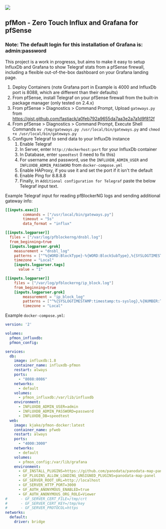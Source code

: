 ![](https://i.imgur.com/g9usDqJ.png)

## pfMon - Zero Touch Influx and Grafana for pfSense

### Note: The default login for this installation of Grafana is: admin:password

This project is a work in progresss, but aims to make it easy to setup InfluxDb and Grafana to show Telegraf stats from a pfSense firewall, including a flexible out-of-the-box dashboard on your Grafana landing page.

1. Deploy Containers (note Grafana port in Example is 4000 and InfluxDb port is 8088, which are different than their defaults)
1. From pfSense, install Telegraf on your pfSense firewall from the built-in package manager (only tested on 2.4.x)
1. From pfSense > Diagnostics > Command Prompt, Upload `gateways.py` from https://gist.github.com/fastjack/a0feb792a9655da7aa3e2a7a1d9f812f
1. From pfSense > Diagnostics > Command Prompt, Execute Shell Commands `mv /tmp/gateways.py /usr/local/bin/gateways.py` and `chmod +x /usr/local/bin/gateways.py`
1. Configure Telegraf to send data to your InfluxDb instance
   1. Enable Telegraf
   1. In Server, enter `http://dockerhost:port` for your InfluxDb container 
   1. In Database, enter `speedtest` (I need to fix this)
   1. For username and password, use the `INFLUXDB_ADMIN_USER` and `INFLUXDB_ADMIN_PASSWORD` from `docker-compose.yml`
   1. Enable HAProxy, if you use it and set the port if it isn't the default
   1. Enable Ping for 8.8.8.8
   1. Finally, in `Additional configuration for Telegraf` paste the below Telegraf input text.


Example Telegraf input for reading pfBlockerNG logs and sending additional gateway info:
```toml
[[inputs.exec]]
        commands = ["/usr/local/bin/gateways.py"]
        timeout = "5s"
        data_format = "influx"

[[inputs.logparser]]
  files = ["/var/log/pfblockerng/dnsbl.log"]
  from_beginning=true
  [inputs.logparser.grok]
    measurement = "dnsbl_log"
    patterns = ["^%{WORD:BlockType}-%{WORD:BlockSubType},%{SYSLOGTIMESTAMP:timestamp:ts-syslog},%{IPORHOST:destination:tag},%{IPORHOST:source:tag},%{GREEDYDATA:call},%{WORD:BlockMethod},%{WORD:BlockList},%{IPORHOST:tld:tag},%{WORD:DefinedList:tag},%{GREEDYDATA:hitormiss}"]
    timezone = "Local"
    [inputs.logparser.tags]
      value = "1"

[[inputs.logparser]]
    files = ["/var/log/pfblockerng/ip_block.log"]
    from_beginning=true
    [inputs.logparser.grok]
        measurement = "ip_block_log"
        patterns = ["^%{SYSLOGTIMESTAMP:timestamp:ts-syslog},%{NUMBER:TrackerID},%{GREEDYDATA:Interface},%{WORD:InterfaceName},%{WORD:action},%{NUMBER:IPVersion},%{NUMBER:ProtocolID},%{GREEDYDATA:Protocol},%{IPORHOST:SrcIP:tag},%{IPORHOST:DstIP:tag},%{NUMBER:SrcPort},%{NUMBER:DstPort},%{WORD:Dir},%{WORD:GeoIP:tag},%{GREEDYDATA:AliasName},%{GREEDYDATA:IPEvaluated},%{GREEDYDATA:FeedName:tag},%{HOSTNAME:ResolvedHostname},%{HOSTNAME:ClientHostname},%{GREEDYDATA:ASN},%{GREEDYDATA:DuplicateEventStatus}"]
        timezone = "Local"
```


Example `docker-compose.yml`:
```yaml
version: '2'

volumes:
  pfmon_influxdb:
  pfmon_config:

services:
  db:
    image: influxdb:1.8
    container_name: influxdb-pfmon
    restart: always
    ports:
      - "8088:8086"
    networks:
      - default
    volumes:
      - pfmon_influxdb:/var/lib/influxdb
    environment:
      - INFLUXDB_ADMIN_USER=admin
      - INFLUXDB_ADMIN_PASSWORD=password
      - INFLUXDB_DB=speedtest
  web:
    image: kjake/pfmon-docker:latest
    container_name: pfweb
    restart: always
    ports:
      - "4000:3000"
    networks:
      - default
    volumes:
      - pfmon_config:/var/lib/grafana
    environment:
      - GF_INSTALL_PLUGINS=https://github.com/panodata/panodata-map-panel/releases/download/0.16.0/panodata-map-panel-0.16.0.zip;panodata-map-panel
      - GF_PLUGINS_ALLOW_LOADING_UNSIGNED_PLUGINS=panodata-map-panel
      - GF_SERVER_ROOT_URL=http://localhost
      - GF_SERVER_HTTP_PORT=3000
      - GF_AUTH_ANONYMOUS_ENABLED=true
      - GF_AUTH_ANONYMOUS_ORG_ROLE=Viewer
#      - GF_SERVER_CERT_FILE=/tmp/crt
#      - GF_SERVER_CERT_KEY=/tmp/key
#      - GF_SERVER_PROTOCOL=https
networks:
  default:
    driver: bridge
```
